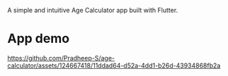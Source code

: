 A simple and intuitive Age Calculator app built with Flutter. 
# App demo
https://github.com/Pradheep-S/age-calculator/assets/124667418/11ddad64-d52a-4dd1-b26d-43934868fb2a
